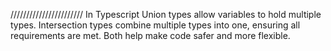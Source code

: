 ///////////////////////
In Typescript Union types allow variables to hold multiple types.
Intersection types combine multiple types into one, ensuring all requirements are met. Both help make code safer and more flexible.
